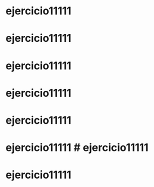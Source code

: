 # ejercicio11111 
# ejercicio11111 
# ejercicio11111 
# ejercicio11111 
# ejercicio11111 
# ejercicio11111 # ejercicio11111 
# ejercicio11111 
